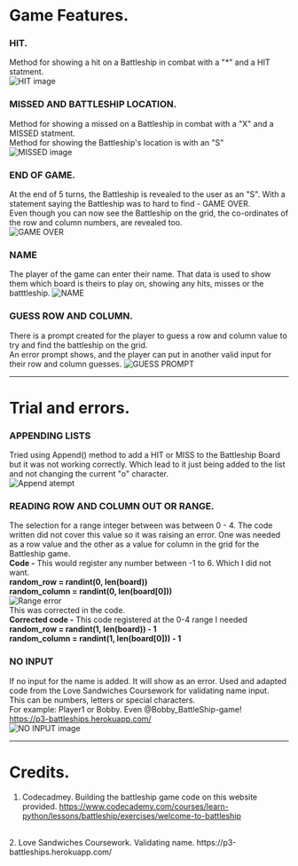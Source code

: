 # Game Features.<br>
### HIT.<br>
Method for showing a hit on a Battleship in combat with a "*" and a HIT statment.<br>
![HIT image](images/readme-images/HITexample.png)

### MISSED AND BATTLESHIP LOCATION.<br>
Method for showing a missed on a Battleship in combat with a "X" and a MISSED statment.<br>
Method for showing the Battleship's location is with an "S"<br>
![MISSED image](images/readme-images/MISSEDexample.png)

### END OF GAME.<br>
At the end of 5 turns, the Battleship is revealed to the user as an "S". With a statement saying the Battleship was to hard to find - GAME OVER.<br> 
Even though you can now see the Battleship on the grid, the co-ordinates of the row and column numbers, are revealed too.<br>
![GAME OVER](images/readme-images/SHIPreveal.png)

### NAME<br>
The player of the game can enter their name. That data is used to show them which board is theirs to play on, showing any hits, misses or the batttleship.
![NAME](images/readme-images/NAMEfeature.png)

### GUESS ROW AND COLUMN.<br>
There is a prompt created for the player to guess a row and column value to try and find the battleship on the grid.<br>
An error prompt shows, and the player can put in another valid input for their row and column guesses.
![GUESS PROMPT](images/readme-images/ValidRC.png)

<hr>

# Trial and errors.<br>
### APPENDING LISTS<br>
Tried using Append() method to add a HIT or MISS to the Battleship Board but it was not working correctly. Which lead to it just being added to the list and not changing the current "o" character.<br>
![Append atempt](images/readme-images/Append.board.png)

### READING ROW AND COLUMN OUT OR RANGE.<br>
The selection for a range integer between was between 0 - 4. The code written did not cover this value so it was raising an error. One was needed as a row value and the other as a value for column in the grid for the Battleship game.<br>
**Code -** This would register any number between -1 to 6. Which I did not want. <br>
**random_row = randint(0, len(board))**<br>
**random_column = randint(0, len(board[0]))**<br> 
![Range error](images/readme-images/ERRORrun.png)<br>
This was corrected in the code.<br>
**Corrected code -** This code registered at the 0-4 range I needed<br>
**random_row = randint(1, len(board)) - 1**<br>
**random_column = randint(1, len(board[0])) - 1**<br>

### NO INPUT<br>
If no input for the name is added. It will show as an error.
Used and adapted code from the Love Sandwiches Coursework for validating name input.<br>
This can be numbers, letters or special characters.<br>
For example: Player1 or Bobby. Even @Bobby_BattleShip-game!<br>
https://p3-battleships.herokuapp.com/<br>
![NO INPUT image](images/readme-images/NOINPUTexample.png)
<hr>

# Credits.
1. Codecadmey. Building the battleship game code on this website provided.
https://www.codecademy.com/courses/learn-python/lessons/battleship/exercises/welcome-to-battleship
<br>
2. Love Sandwiches Coursework. Validating name.
https://p3-battleships.herokuapp.com/